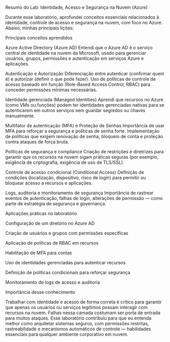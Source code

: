 Resumo do Lab: Identidade, Acesso e Segurança na Nuvem (Azure)

Durante esse laboratório, aprofundei conceitos essenciais relacionados à identidade, controle de acesso e segurança na nuvem, com foco no Azure. Abaixo, minhas principais lições:

Principais conceitos aprendidos

Azure Active Directory (Azure AD)
Entendi que o Azure AD é o serviço central de identidade na nuvem da Microsoft, usado para gerenciar usuários, grupos, permissões e autenticação em serviços Azure e aplicações.

Autenticação e Autorização
Diferenciação entre autenticar (confirmar quem é) e autorizar (definir o que pode fazer).
Uso de políticas de controle de acesso baseado em função (Role-Based Access Control, RBAC) para conceder permissões mínimas necessárias.

Identidade gerenciada (Managed Identities)
Aprendi que recursos no Azure (como VMs ou funções) podem ter identidades gerenciadas nativas para se autenticarem em outros serviços sem guardar segredos ou chaves manualmente.

Multifator de autenticação (MFA) e Proteção de Senhas
Importância de usar MFA para reforçar a segurança e políticas de senha forte.
Implementação de políticas que exigem renovação de senha, bloqueio de conta e proteção contra ataques de força bruta.

Políticas de segurança e compliance
Criação de restrições e diretrizes para garantir que os recursos na nuvem sigam práticas seguras (por exemplo, exigência de criptografia, exigência de uso de TLS/SSL).

Controle de acesso condicional (Conditional Access)
Definição de condições (localização, dispositivo, risco de login) para permitir ou bloquear acesso a recursos e aplicações.

Logs, auditoria e monitoramento de segurança
Importância de rastrear eventos de autenticação, falhas de login, alterações de permissão — como parte de estratégia de segurança e governança.

Aplicações práticas no laboratório

Configuração de um diretório no Azure AD

Criação de usuários e grupos com permissões específicas

Aplicação de políticas de RBAC em recursos

Habilitação de MFA para contas

Uso de identidades gerenciadas para autenticar recursos

Definição de políticas condicionais para reforçar segurança

Monitoramento de logs de acesso e auditoria

Importância desse conhecimento

Trabalhar com identidade e acesso de forma correta é crítico para garantir que apenas os usuários ou serviços legítimos possam interagir com recursos na nuvem. Falhas nessa camada costumam ser porta de entrada para muitos ataques.
Esse laboratório contribuiu para que eu entenda melhor como arquitetar sistemas seguros, com permissões restritas, rastreabilidade e mecanismos automáticos de controle — habilidades essenciais para qualquer ambiente corporativo em nuvem.
